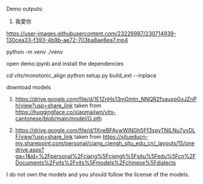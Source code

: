 Demo outputs:
1. 我愛你

https://user-images.githubusercontent.com/23226987/230714939-130cea33-f393-4b9b-ae72-703ba8ae8ea7.mp4



python -m venv ./venv

open demo.ipynb and install the dependencies

cd vits/monotonic_align
python setup.py build_ext --inplace

download models

1. https://drive.google.com/file/d/1E1ZnHs13mGmtn_NNQR2fxauxpGxJZnPh/view?usp=share_link
taken from https://huggingface.co/xiaomaiiwn/vits-cantonese/blob/main/model/G.pth

2. https://drive.google.com/file/d/1XneBFAywWiNGh5Ff3spyTNlLNu7yvDLF/view?usp=share_link
taken from https://sjtueducn-my.sharepoint.com/personal/cjang_cjengh_sjtu_edu_cn/_layouts/15/onedrive.aspx?ga=1&id=%2Fpersonal%2Fcjang%5Fcjengh%5Fsjtu%5Fedu%5Fcn%2FDocuments%2Fvits%2Fvits%5Fmodels%2Fchinese%5Fdialects

I do not own the models and you should follow the license of the models.
